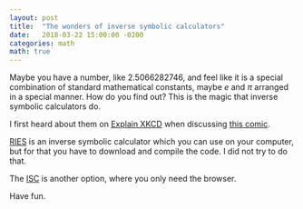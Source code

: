 ```yaml
---
layout: post
title:  "The wonders of inverse symbolic calculators"
date:   2018-03-22 15:00:00 -0200
categories: math
math: true
---
```


Maybe you have a number, like 2.5066282746, and feel like it is a special combination
of standard mathematical constants, maybe $e$ and $\pi$ arranged in a special manner.
How do you find out? This is the magic that inverse symbolic calculators do.

I first heard about them on [Explain XKCD][2] when discussing [this comic][1].

[RIES][3] is an inverse symbolic calculator which you can use on your computer,
but for that you have to download and compile the code. I did not try to do that.

The [ISC][4] is another option, where you only need the browser.

Have fun.

[1]: https://www.xkcd.com/1047/
[2]: https://www.explainxkcd.com/wiki/index.php/1047:_Approximations
[3]: http://mrob.com/pub/ries/
[4]: http://isc.carma.newcastle.edu.au/standardCalc
